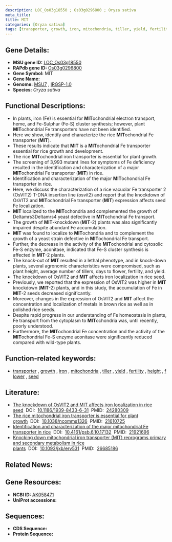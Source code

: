 ```yaml
---
description: LOC_Os03g18550 ; Os03g0296800 ; Oryza sativa
meta_title:
title: MIT
categories: [Oryza sativa]
tags: [transporter, growth, iron, mitochondria, tiller, yield, fertility, height, flower, seed]
---
```


## Gene Details:
- **MSU gene ID:** [LOC_Os03g18550](http://rice.uga.edu/cgi-bin/ORF_infopage.cgi?orf=LOC_Os03g18550)  
- **RAPdb gene ID:** [Os03g0296800](https://rapdb.dna.affrc.go.jp/locus/?name=Os03g0296800)  
- **Gene Symbol:** MIT
- **Gene Name:**
- **Genome:**  [MSU7](http://rice.uga.edu/)&nbsp;,&nbsp;[IRGSP-1.0](https://rapdb.dna.affrc.go.jp/download/irgsp1.html)
- **Species:** *Oryza sativa*

## Functional Descriptions:
   - In plants, iron (Fe) is essential for **MIT**ochondrial electron transport, heme, and Fe-Sulphur (Fe-S) cluster synthesis; however, plant **MIT**ochondrial Fe transporters have not been identified.
   - Here we show, identify and characterize the rice **MIT**ochondrial Fe transporter (**MIT**).
   - These results indicate that **MIT** is a **MIT**ochondrial Fe transporter essential for rice growth and development.
   - The rice **MIT**ochondrial iron transporter is essential for plant growth.
   - The screening of 3,993 mutant lines for symptoms of Fe deficiency resulted in the identification and characterization of a major **MIT**ochondrial Fe transporter (**MIT**) in rice.
   - Identification and characterization of the major **MIT**ochondrial Fe transporter in rice.
   - Here, we discuss the characterization of a rice vacuolar Fe transporter 2 (OsVIT2) T-DNA insertion line (osvit2) and report that the knockdown of OsVIT2 and **MIT**ochondrial Fe transporter (**MIT**) expression affects seed Fe localization.
   - **MIT** localized to the **MIT**ochondria and complemented the growth of Deltamrs3Deltamrs4 yeast defective in **MIT**ochondrial Fe transport.
   - The growth of **MIT**-knockdown (**MIT**-2) plants was also significantly impaired despite abundant Fe accumulation.
   - **MIT** was found to localize to **MIT**ochondria and to complement the growth of a yeast strain defective in **MIT**ochondrial Fe transport.
   - Further, the decrease in the activity of the **MIT**ochondrial and cytosolic Fe-S enzyme, aconitase, indicated that Fe-S cluster synthesis is affected in **MIT**-2 plants.
   - The knock-out of **MIT** resulted in a lethal phenotype, and in knock-down plants, several agronomic characteristics were compromised, such as plant height, average number of tillers, days to flower, fertility, and yield.
   - The knockdown of OsVIT2 and **MIT** affects iron localization in rice seed.
   - Previously, we reported that the expression of OsVIT2 was higher in **MIT** knockdown (**MIT**-2) plants, and in this study, the accumulation of Fe in **MIT**-2 seeds decreased significantly.
   - Moreover, changes in the expression of OsVIT2 and **MIT** affect the concentration and localization of metals in brown rice as well as in polished rice seeds.
   - Despite rapid progress in our understanding of Fe homeostasis in plants, Fe transport from the cytoplasm to **MIT**ochondria was, until recently, poorly understood.
   - Furthermore, the **MIT**ochondrial Fe concentration and the activity of the **MIT**ochondrial Fe-S enzyme aconitase were significantly reduced compared with wild-type plants.

## Function-related keywords:
   - [transporter](/tags/transporter/)&nbsp;,&nbsp;[growth](/tags/growth/)&nbsp;,&nbsp;[iron](/tags/iron/)&nbsp;,&nbsp;[mitochondria](/tags/mitochondria/)&nbsp;,&nbsp;[tiller](/tags/tiller/)&nbsp;,&nbsp;[yield](/tags/yield/)&nbsp;,&nbsp;[fertility](/tags/fertility/)&nbsp;,&nbsp;[height](/tags/height/)&nbsp;,&nbsp;[flower](/tags/flower/)&nbsp;,&nbsp;[seed](/tags/seed/)

## Literature:
   - [The knockdown of OsVIT2 and MIT affects iron localization in rice seed](https://www.doi.org/10.1186/1939-8433-6-31)&nbsp;&nbsp;DOI:&nbsp;&nbsp;[10.1186/1939-8433-6-31](https://www.doi.org/10.1186/1939-8433-6-31)&nbsp;&nbsp;PMID:&nbsp;&nbsp;[24280309](https://pubmed.ncbi.nlm.nih.gov/24280309/)
   - [The rice mitochondrial iron transporter is essential for plant growth](https://www.doi.org/10.1038/ncomms1326)&nbsp;&nbsp;DOI:&nbsp;&nbsp;[10.1038/ncomms1326](https://www.doi.org/10.1038/ncomms1326)&nbsp;&nbsp;PMID:&nbsp;&nbsp;[21610725](https://pubmed.ncbi.nlm.nih.gov/21610725/)
   - [Identification and characterization of the major mitochondrial Fe transporter in rice](https://www.doi.org/10.4161/psb.6.10.17132)&nbsp;&nbsp;DOI:&nbsp;&nbsp;[10.4161/psb.6.10.17132](https://www.doi.org/10.4161/psb.6.10.17132)&nbsp;&nbsp;PMID:&nbsp;&nbsp;[21921696](https://pubmed.ncbi.nlm.nih.gov/21921696/)
   - [Knocking down mitochondrial iron transporter (MIT) reprograms primary and secondary metabolism in rice plants](https://www.doi.org/10.1093/jxb/erv531)&nbsp;&nbsp;DOI:&nbsp;&nbsp;[10.1093/jxb/erv531](https://www.doi.org/10.1093/jxb/erv531)&nbsp;&nbsp;PMID:&nbsp;&nbsp;[26685186](https://pubmed.ncbi.nlm.nih.gov/26685186/)

## Related News:

## Gene Resources:
- **NCBI ID:**  [AK058471](http://www.ncbi.nlm.nih.gov/nuccore/AK058471)
- **UniProt accessions:** [](https://www.uniprot.org/uniprotkb//entry)

## Sequences:
- **CDS Sequence:**
- **Protein Sequence:**
